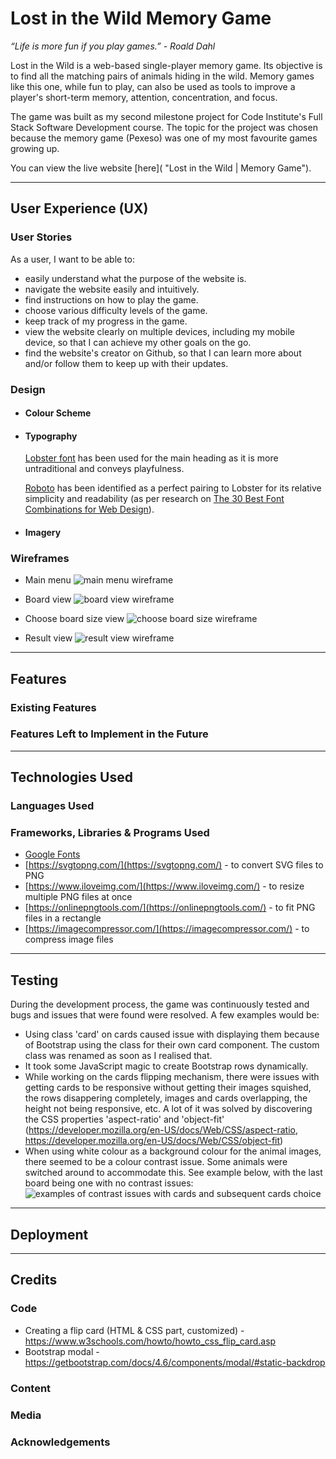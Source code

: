 # Lost in the Wild Memory Game
_“Life is more fun if you play games.” - Roald Dahl_

Lost in the Wild is a web-based single-player memory game. Its objective is to find all the matching pairs of animals hiding in the wild. Memory games like this one, while fun to play, can also be used as tools to improve a player's short-term memory, attention, concentration, and focus.

The game was built as my second milestone project for Code Institute's Full Stack Software Development course. The topic for the project was chosen because the memory game (Pexeso) was one of my most favourite games growing up.

You can view the live website [here]( "Lost in the Wild | Memory Game"). 
***
## User Experience (UX)

### User Stories

As a user, I want to be able to: 

* easily understand what the purpose of the website is.
* navigate the website easily and intuitively.
* find instructions on how to play the game.
* choose various difficulty levels of the game.
* keep track of my progress in the game.
* view the website clearly on multiple devices, including my mobile device, so that I can achieve my other goals on the go.
* find the website's creator on Github, so that I can learn more about and/or follow them to keep up with their updates.

### Design

* #### Colour Scheme

* #### Typography

  [Lobster font](https://fonts.google.com/specimen/Lobster) has been used for the main heading as it is more untraditional and conveys playfulness. 

  [Roboto](https://fonts.google.com/specimen/Roboto) has been identified as a perfect pairing to Lobster for its relative simplicity and readability (as per research on [The 30 Best Font Combinations for Web Design​](https://elementor.com/blog/font-pairing/)).

* #### Imagery

### Wireframes

* Main menu
![main menu wireframe](docs/wireframes/menu.jpg)

* Board view
![board view wireframe](docs/wireframes/board.jpg)

* Choose board size view
![choose board size wireframe](docs/wireframes/choose-board-size.jpg)

* Result view
![result view wireframe](docs/wireframes/result.jpg)

***
## Features

### Existing Features

### Features Left to Implement in the Future

***
## Technologies Used

### Languages Used

### Frameworks, Libraries & Programs Used

* [Google Fonts](https://fonts.google.com/)
* [https://svgtopng.com/](https://svgtopng.com/) - to convert SVG files to PNG
* [https://www.iloveimg.com/](https://www.iloveimg.com/) - to resize multiple PNG files at once
* [https://onlinepngtools.com/](https://onlinepngtools.com/) - to fit PNG files in a rectangle
* [https://imagecompressor.com/](https://imagecompressor.com/) - to compress image files

***
## Testing

During the development process, the game was continuously tested and bugs and issues that were found were resolved. A few examples would be:

* Using class 'card' on cards caused issue with displaying them because of Bootstrap using the class for their own card component. The custom class was renamed as soon as I realised that.
* It took some JavaScript magic to create Bootstrap rows dynamically. 
* While working on the cards flipping mechanism, there were issues with getting cards to be responsive without getting their images squished, the rows disappering completely, images and cards overlapping, the height not being responsive, etc. A lot of it was solved by discovering the CSS properties 'aspect-ratio' and 'object-fit' (https://developer.mozilla.org/en-US/docs/Web/CSS/aspect-ratio, https://developer.mozilla.org/en-US/docs/Web/CSS/object-fit)
* When using white colour as a background colour for the animal images, there seemed to be a colour contrast issue. Some animals were switched around to accommodate this. See example below, with the last board being one with no contrast issues:
![examples of contrast issues with cards and subsequent cards choice](docs/screenshots/cards-contrast-issue-examples.jpg)


***
## Deployment

***
## Credits

### Code

* Creating a flip card (HTML & CSS part, customized) - https://www.w3schools.com/howto/howto_css_flip_card.asp
* Bootstrap modal - https://getbootstrap.com/docs/4.6/components/modal/#static-backdrop

### Content

### Media

### Acknowledgements